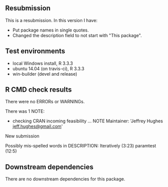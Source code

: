 ## Resubmission

This is a resubmission. In this version I have:

* Put package names in single quotes.
* Changed the description field to not start with "This package".


## Test environments

* local Windows install, R 3.3.3
* ubuntu 14.04 (on travis-ci), R 3.3.3
* win-builder (devel and release)


## R CMD check results

There were no ERRORs or WARNINGs. 

There was 1 NOTE:

* checking CRAN incoming feasibility ... NOTE
Maintainer: 'Jeffrey Hughes <jeff.hughes@gmail.com>'

New submission

Possibly mis-spelled words in DESCRIPTION:
  Iteratively (3:23)
  paramtest (12:5)


## Downstream dependencies

There are no downstream dependencies for this package.
